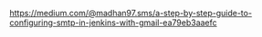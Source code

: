 https://medium.com/@madhan97.sms/a-step-by-step-guide-to-configuring-smtp-in-jenkins-with-gmail-ea79eb3aaefc
